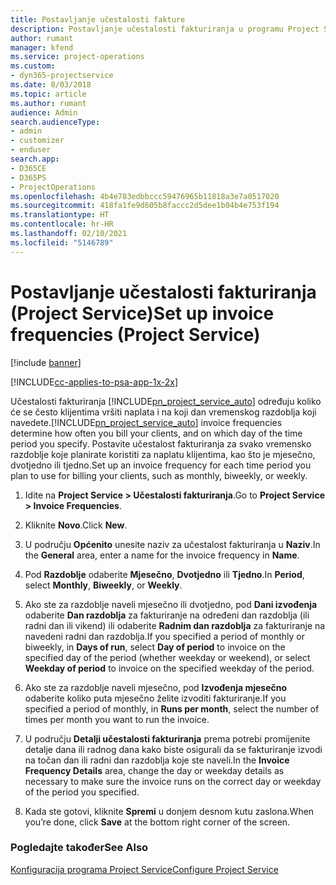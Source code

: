 ```yaml
---
title: Postavljanje učestalosti fakture
description: Postavljanje učestalosti fakturiranja u programu Project Service
author: rumant
manager: kfend
ms.service: project-operations
ms.custom:
- dyn365-projectservice
ms.date: 8/03/2018
ms.topic: article
ms.author: rumant
audience: Admin
search.audienceType:
- admin
- customizer
- enduser
search.app:
- D365CE
- D365PS
- ProjectOperations
ms.openlocfilehash: 4b4e783edbbccc59476965b11818a3e7a0517020
ms.sourcegitcommit: 418fa1fe9d605b8faccc2d5dee1b04b4e753f194
ms.translationtype: HT
ms.contentlocale: hr-HR
ms.lasthandoff: 02/10/2021
ms.locfileid: "5146789"
---
```

# <a name="set-up-invoice-frequencies-project-service"></a><span data-ttu-id="db92d-103">Postavljanje učestalosti fakturiranja (Project Service)</span><span class="sxs-lookup"><span data-stu-id="db92d-103">Set up invoice frequencies (Project Service)</span></span>

[!include [banner](../includes/psa-now-project-operations.md)]

[!INCLUDE[cc-applies-to-psa-app-1x-2x](../includes/cc-applies-to-psa-app-1x-2x.md)]

<span data-ttu-id="db92d-104">Učestalosti fakturiranja [!INCLUDE[pn_project_service_auto](../includes/pn-project-service-auto.md)] određuju koliko će se često klijentima vršiti naplata i na koji dan vremenskog razdoblja koji navedete.</span><span class="sxs-lookup"><span data-stu-id="db92d-104">[!INCLUDE[pn_project_service_auto](../includes/pn-project-service-auto.md)] invoice frequencies determine how often you bill your clients, and on which day of the time period you specify.</span></span> <span data-ttu-id="db92d-105">Postavite učestalost fakturiranja za svako vremensko razdoblje koje planirate koristiti za naplatu klijentima, kao što je mjesečno, dvotjedno ili tjedno.</span><span class="sxs-lookup"><span data-stu-id="db92d-105">Set up an invoice frequency for each time period you plan to use for billing your clients, such as monthly, biweekly, or weekly.</span></span>  
  
1.  <span data-ttu-id="db92d-106">Idite na **Project Service > Učestalosti fakturiranja**.</span><span class="sxs-lookup"><span data-stu-id="db92d-106">Go to **Project Service > Invoice Frequencies**.</span></span>  
  
2.  <span data-ttu-id="db92d-107">Kliknite **Novo**.</span><span class="sxs-lookup"><span data-stu-id="db92d-107">Click **New**.</span></span>  
  
3.  <span data-ttu-id="db92d-108">U području **Općenito** unesite naziv za učestalost fakturiranja u **Naziv**.</span><span class="sxs-lookup"><span data-stu-id="db92d-108">In the **General** area, enter a name for the invoice frequency in **Name**.</span></span>  
  
4.  <span data-ttu-id="db92d-109">Pod **Razdoblje** odaberite **Mjesečno**, **Dvotjedno** ili **Tjedno**.</span><span class="sxs-lookup"><span data-stu-id="db92d-109">In **Period**, select **Monthly**, **Biweekly**, or **Weekly**.</span></span>  
  
5.  <span data-ttu-id="db92d-110">Ako ste za razdoblje naveli mjesečno ili dvotjedno, pod **Dani izvođenja** odaberite **Dan razdoblja** za fakturiranje na određeni dan razdoblja (ili radni dan ili vikend) ili odaberite **Radnim dan razdoblja** za fakturiranje na navedeni radni dan razdoblja.</span><span class="sxs-lookup"><span data-stu-id="db92d-110">If you specified a period of monthly or biweekly, in **Days of run**, select **Day of period** to invoice on the specified day of the period (whether weekday or weekend), or select **Weekday of period** to invoice on the specified weekday of the period.</span></span>  
  
6.  <span data-ttu-id="db92d-111">Ako ste za razdoblje naveli mjesečno, pod **Izvođenja mjesečno** odaberite koliko puta mjesečno želite izvoditi fakturiranje.</span><span class="sxs-lookup"><span data-stu-id="db92d-111">If you specified a period of monthly, in **Runs per month**, select the number of times per month you want to run the invoice.</span></span>  
  
7.  <span data-ttu-id="db92d-112">U području **Detalji učestalosti fakturiranja** prema potrebi promijenite detalje dana ili radnog dana kako biste osigurali da se fakturiranje izvodi na točan dan ili radni dan razdoblja koje ste naveli.</span><span class="sxs-lookup"><span data-stu-id="db92d-112">In the **Invoice Frequency Details** area, change the day or weekday details as necessary to make sure the invoice runs on the correct day or weekday of the period you specified.</span></span>  
  
8.  <span data-ttu-id="db92d-113">Kada ste gotovi, kliknite **Spremi** u donjem desnom kutu zaslona.</span><span class="sxs-lookup"><span data-stu-id="db92d-113">When you’re done, click **Save** at the bottom right corner of the screen.</span></span>  
  
### <a name="see-also"></a><span data-ttu-id="db92d-114">Pogledajte također</span><span class="sxs-lookup"><span data-stu-id="db92d-114">See Also</span></span>  
 [<span data-ttu-id="db92d-115">Konfiguracija programa Project Service</span><span class="sxs-lookup"><span data-stu-id="db92d-115">Configure Project Service</span></span>](../psa/configure.md)
